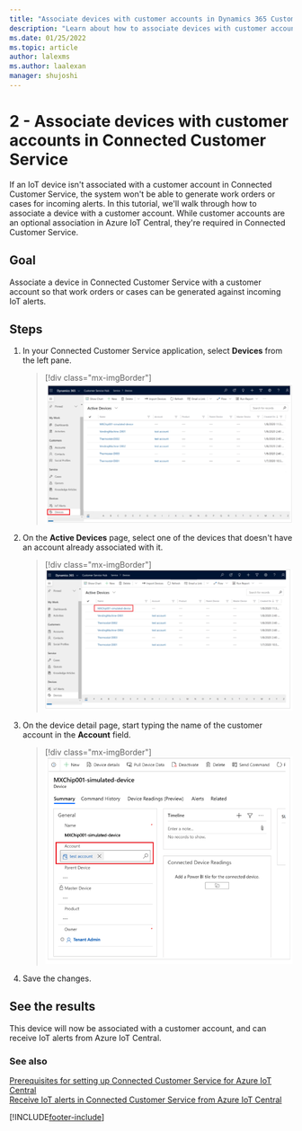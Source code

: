 ```yaml
---
title: "Associate devices with customer accounts in Dynamics 365 Customer Service | MicrosoftDocs"
description: "Learn about how to associate devices with customer accounts in Connected Customer Service for Azure IoT Central."
ms.date: 01/25/2022
ms.topic: article
author: lalexms
ms.author: laalexan
manager: shujoshi
---
```



# 2 - Associate devices with customer accounts in Connected Customer Service

If an IoT device isn't associated with a customer account in Connected Customer Service, the system won't be able to generate work orders or cases for incoming alerts. In this tutorial, we'll walk through how to associate a device with a customer account. While customer accounts are an optional association in Azure IoT Central, they're required in Connected Customer Service.

## Goal

Associate a device in Connected Customer Service with a customer account so that work orders or cases can be generated against incoming IoT alerts.

## Steps

1. In your Connected Customer Service application, select **Devices** from the left pane.  

    > [!div class="mx-imgBorder"]
    > ![Screenshot of "Devices" in the menu](media/cs-iot-device-page.png)

2. On the **Active Devices** page, select one of the devices that doesn't have an account already associated with it.

    > [!div class="mx-imgBorder"]
    > ![Screenshot of a list of IoT devices in Connected Customer Service.](media/cs-iot-central-associate-devices.png)

3. On the device detail page, start typing the name of the customer account in the **Account** field.

    > [!div class="mx-imgBorder"]
    > ![Screenshot of the account field on the device detail page in Connected Customer Service.](media/cs-iot-central-device-account.png)

4. Save the changes.

## See the results

This device will now be associated with a customer account, and can receive IoT alerts from Azure IoT Central.


### See also

[Prerequisites for setting up Connected Customer Service for Azure IoT Central](cs-iot-prerequisites.md)<br>
[Receive IoT alerts in Connected Customer Service from Azure IoT Central](cs-iot-receive-alerts.md)<br>


[!INCLUDE[footer-include](../includes/footer-banner.md)]
